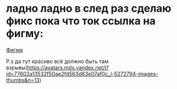 # ладно ладно в след раз сделаю фикс пока что ток ссылка на фигму:

[Фигма](https://www.figma.com/design/HV0NT8rn5xhLL4H4AVSHPc/Figma-basics?node-id=1669-162202&node-type=canvas&t=IIFmybPNWPf54mXm-0)

P.s да тут красиво всё должно быть там взрывы(https://avatars.mds.yandex.net/i?id=77602a13532f50ae2fd563d63e07af0c_l-5272794-images-thumbs&n=13)
